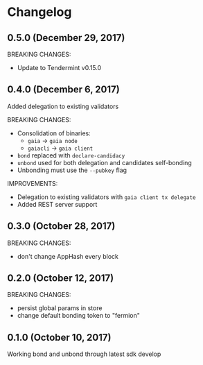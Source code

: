 # Changelog

## 0.5.0 (December 29, 2017)

BREAKING CHANGES:

* Update to Tendermint v0.15.0

## 0.4.0 (December 6, 2017)

Added delegation to existing validators

BREAKING CHANGES:

* Consolidation of binaries:
  * `gaia` -> `gaia node` 
  * `gaiacli` -> `gaia client` 
* `bond` replaced with `declare-candidacy`
* `unbond` used for both delegation and candidates self-bonding
* Unbonding must use the `--pubkey` flag

IMPROVEMENTS: 

* Delegation to existing validators with `gaia client tx delegate`
* Added REST server support

## 0.3.0 (October 28, 2017)

BREAKING CHANGES:

* don't change AppHash every block

## 0.2.0 (October 12, 2017)

BREAKING CHANGES:

* persist global params in store
* change default bonding token to "fermion"


## 0.1.0 (October 10, 2017)

Working bond and unbond through latest sdk develop
